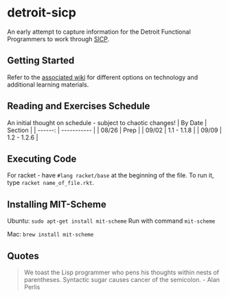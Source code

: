 # detroit-sicp

An early attempt to capture information for the Detroit Functional Programmers to work through [SICP](https://mitpress.mit.edu/sites/default/files/sicp/index.html).

## Getting Started

Refer to the [associated wiki](https://github.com/mkumm/detroit-sicp/wiki) for different options on technology and additional learning materials.

## Reading and Exercises Schedule

An initial thought on schedule - subject to chaotic changes!
| By Date | Section |
| ------: | ----------- |
| 08/26 | Prep |
| 09/02 | 1.1 - 1.1.8 |
| 09/09 | 1.2 - 1.2.6 |

## Executing Code

For racket - have `#lang racket/base` at the beginning of the file. To run it, type `racket name_of_file.rkt`.

## Installing MIT-Scheme

Ubuntu: `sudo apt-get install mit-scheme`
Run with command `mit-scheme`

Mac: `brew install mit-scheme`

## Quotes

> We toast the Lisp programmer who pens his thoughts within nests of parentheses.
> Syntactic sugar causes cancer of the semicolon. - Alan Perlis
